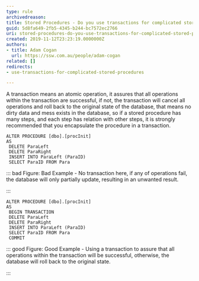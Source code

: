 ```yaml
---
type: rule
archivedreason: 
title: Stored Procedures - Do you use transactions for complicated stored procedures?
guid: 5d8fa649-2fb5-4345-b244-bc7572ec2766
uri: stored-procedures-do-you-use-transactions-for-complicated-stored-procedures
created: 2019-11-12T23:23:19.0000000Z
authors:
- title: Adam Cogan
  url: https://ssw.com.au/people/adam-cogan
related: []
redirects:
- use-transactions-for-complicated-stored-procedures

---
```


A transaction means an atomic operation, it assures that all operations within the transaction are successful, if not, the transaction will cancel all operations and roll back to the original state of the database, that means no dirty data and mess exists in the database, so if a stored procedure has many steps, and each step has relation with other steps, it is strongly recommended that you encapsulate the procedure in a transaction.

<!--endintro-->



```
ALTER PROCEDURE [dbo].[procInit]
AS
 DELETE ParaLeft
 DELETE ParaRight
 INSERT INTO ParaLeft (ParaID)
 SELECT ParaID FROM Para
```



::: bad
Figure: Bad Example - No transaction here, if any of operations fail, the database will only partially update, resulting in an unwanted result.

:::



```
ALTER PROCEDURE [dbo].[procInit]
AS
 BEGIN TRANSACTION
 DELETE ParaLeft
 DELETE ParaRight
 INSERT INTO ParaLeft (ParaID)
 SELECT ParaID FROM Para
 COMMIT
```



::: good
Figure: Good Example - Using a transaction to assure that all operations within the transaction will be successful, otherwise, the database will roll back to the original state.

:::

